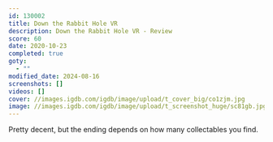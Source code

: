 ```yaml
---
id: 130002
title: Down the Rabbit Hole VR
description: Down the Rabbit Hole VR - Review
score: 60
date: 2020-10-23
completed: true
goty:
  - ""
modified_date: 2024-08-16
screenshots: []
videos: []
cover: //images.igdb.com/igdb/image/upload/t_cover_big/co1zjm.jpg
image: //images.igdb.com/igdb/image/upload/t_screenshot_huge/sc81gb.jpg
---
```

Pretty decent, but the ending depends on how many collectables you find.